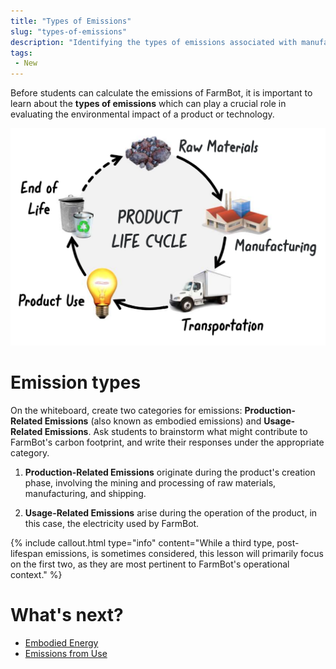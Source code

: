 ```yaml
---
title: "Types of Emissions"
slug: "types-of-emissions"
description: "Identifying the types of emissions associated with manufacturing, using, and recycling FarmBot"
tags:
 - New
---
```


Before students can calculate the emissions of FarmBot, it is important to learn about the **types of emissions** which can play a crucial role in evaluating the environmental impact of a product or technology.

![Product Life Cycle](_images/product_life_cycle.png)

# Emission types

On the whiteboard, create two categories for emissions: **Production-Related Emissions** (also known as embodied emissions) and **Usage-Related Emissions**. Ask students to brainstorm what might contribute to FarmBot's carbon footprint, and write their responses under the appropriate category.

1. **Production-Related Emissions** originate during the product's creation phase, involving the mining and processing of raw materials, manufacturing, and shipping.

2. **Usage-Related Emissions** arise during the operation of the product, in this case, the electricity used by FarmBot.

{%
include callout.html
type="info"
content="While a third type, post-lifespan emissions, is sometimes considered, this lesson will primarily focus on the first two, as they are most pertinent to FarmBot's operational context."
%}

# What's next?

* [Embodied Energy](../lifecycle-analysis/embodied-energy.md)
* [Emissions from Use](../lifecycle-analysis/emissions-from-use.md)
